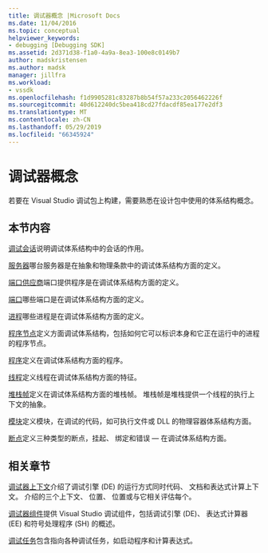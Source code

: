 ```yaml
---
title: 调试器概念 |Microsoft Docs
ms.date: 11/04/2016
ms.topic: conceptual
helpviewer_keywords:
- debugging [Debugging SDK]
ms.assetid: 2d371d38-f1a0-4a9a-8ea3-100e8c0149b7
author: madskristensen
ms.author: madsk
manager: jillfra
ms.workload:
- vssdk
ms.openlocfilehash: f1d9905281c83287b8b54f57a233c2056462226f
ms.sourcegitcommit: 40d612240dc5bea418cd27fdacdf85ea177e2df3
ms.translationtype: MT
ms.contentlocale: zh-CN
ms.lasthandoff: 05/29/2019
ms.locfileid: "66345924"
---
```

# <a name="debugger-concepts"></a>调试器概念
若要在 Visual Studio 调试包上构建，需要熟悉在设计包中使用的体系结构概念。

## <a name="in-this-section"></a>本节内容
 [调试会话](../../extensibility/debugger/debug-session.md)说明调试体系结构中的会话的作用。

 [服务器](../../extensibility/debugger/servers-visual-studio-sdk.md)哪台服务器是在抽象和物理条款中的调试体系结构方面的定义。

 [端口供应商](../../extensibility/debugger/port-suppliers.md)端口提供程序是在调试体系结构方面的定义。

 [端口](../../extensibility/debugger/ports.md)哪些端口是在调试体系结构方面的定义。

 [进程](../../extensibility/debugger/processes.md)哪些进程是在调试体系结构方面的定义。

 [程序节点](../../extensibility/debugger/program-nodes.md)定义方面调试体系结构，包括如何它可以标识本身和它正在运行中的进程的程序节点。

 [程序](../../extensibility/debugger/programs.md)定义在调试体系结构方面的程序。

 [线程](../../extensibility/debugger/threads.md)定义线程在调试体系结构方面的特征。

 [堆栈帧](../../extensibility/debugger/stack-frames.md)定义在调试体系结构方面的堆栈帧。 堆栈帧是堆栈提供一个线程的执行上下文的抽象。

 [模块](../../extensibility/debugger/modules.md)定义模块，在调试的代码，如可执行文件或 DLL 的物理容器体系结构方面。

 [断点](../../extensibility/debugger/breakpoints-visual-studio-sdk.md)定义三种类型的断点，挂起、 绑定和错误 — 在调试体系结构方面。

## <a name="related-sections"></a>相关章节
 [调试器上下文](../../extensibility/debugger/debugger-contexts.md)介绍了调试引擎 (DE) 的运行方式同时代码、 文档和表达式计算上下文。 介绍的三个上下文、 位置、 位置或与它相关评估每个。

 [调试器组件](../../extensibility/debugger/debugger-components.md)提供 Visual Studio 调试组件，包括调试引擎 (DE)、 表达式计算器 (EE) 和符号处理程序 (SH) 的概述。

 [调试任务](../../extensibility/debugger/debugging-tasks.md)包含指向各种调试任务，如启动程序和计算表达式。